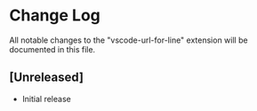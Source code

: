 # Change Log

All notable changes to the "vscode-url-for-line" extension will be documented in this file.

## [Unreleased]

- Initial release